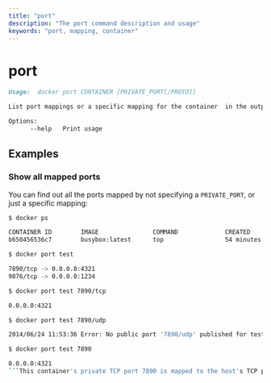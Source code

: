 ```yaml
---
title: "port"
description: "The port command description and usage"
keywords: "port, mapping, container"
---
```


# port

```markdown
Usage:  docker port CONTAINER [PRIVATE_PORT[/PROTO]]

List port mappings or a specific mapping for the container  in the output format: PRIVATE_PORT/PROTO -> HOST_ADDRESS:HOST_PORT

Options:
      --help   Print usage
```

## Examples

### Show all mapped ports

You can find out all the ports mapped by not specifying a `PRIVATE_PORT`, or
just a specific mapping:

```bash
$ docker ps

CONTAINER ID        IMAGE               COMMAND             CREATED             STATUS              PORTS                                            NAMES
b650456536c7        busybox:latest      top                 54 minutes ago      Up 54 minutes       0.0.0.0:1234->9876/tcp, 0.0.0.0:4321->7890/tcp   test

$ docker port test

7890/tcp -> 0.0.0.0:4321
9876/tcp -> 0.0.0.0:1234

$ docker port test 7890/tcp

0.0.0.0:4321

$ docker port test 7890/udp

2014/06/24 11:53:36 Error: No public port '7890/udp' published for test

$ docker port test 7890

0.0.0.0:4321
```This container's private TCP port 7890 is mapped to the host's TCP port 4321. Thereby, all traffic incoming to the docker host on TCP port 4321 will be forwarded to the container on port 7890. The IP address 0.0.0.0 specifies that the port will be available on all the host's IPv4 addresses.

